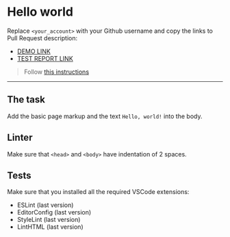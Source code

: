 # Hello world

Replace `<your_account>` with your Github username and copy the links to Pull Request description:
- [DEMO LINK](https://Yevheniia-Sid.github.io/layout_hello-world/)
- [TEST REPORT LINK](https://Yevheniia-Sid.github.io/layout_hello-world/report/html_report/)

> Follow [this instructions](https://mate-academy.github.io/layout_task-guideline/#how-to-solve-the-layout-tasks-on-github)
___

## The task

Add the basic page markup and the text `Hello, world!` into the body.

## Linter

Make sure that `<head>` and `<body>` have indentation of 2 spaces.

## Tests

Make sure that you installed all the required VSCode extensions:

- ESLint (last version)
- EditorConfig (last version)
- StyleLint (last version)
- LintHTML (last version)
